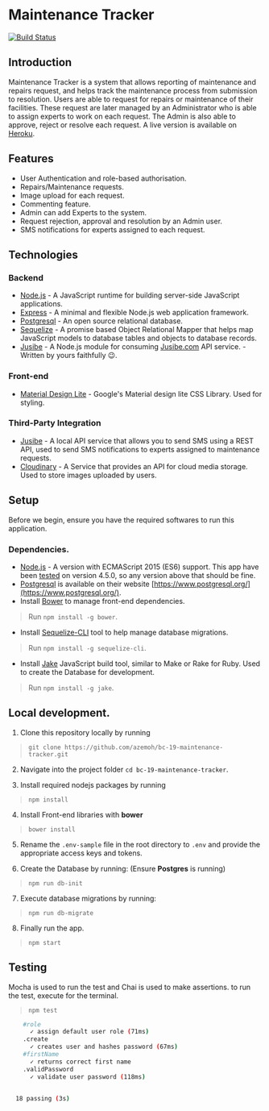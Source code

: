 # Maintenance Tracker
[![Build Status](https://travis-ci.org/azemoh/bc-19-maintenance-tracker.svg?branch=master)](https://travis-ci.org/azemoh/bc-19-maintenance-tracker)

## Introduction

Maintenance Tracker is a system that allows reporting of maintenance and repairs request, and helps track the maintenance process from submission to resolution.
Users are able to request for repairs or maintenance of their facilities. These request are later managed by an Administrator who is able to assign experts to work on each request. The Admin is also able to approve, reject or resolve each request.
A live version is available on [Heroku](https://maintenance-tracker.herokuapp.com).

## Features

- User Authentication and role-based authorisation. 
- Repairs/Maintenance requests.
- Image upload for each request.
- Commenting feature.
- Admin can add Experts to the system.
- Request rejection, approval and resolution by an Admin user.
- SMS notifications for experts assigned to each request.


## Technologies

### Backend
- [Node.js](nodejs.org) - A JavaScript runtime for building server-side JavaScript applications.
- [Express](http://expressjs.com/) - A minimal and flexible Node.js web application framework. 
- [Postgresql](https://www.postgresql.org/) - An open source relational database. 
- [Sequelize](http://docs.sequelizejs.com/en/v3/) - A promise based Object Relational Mapper that helps map JavaScript models to database tables and objects to database records.
- [Jusibe](https://github.com/azemoh/jusibe) - A Node.js module for consuming [Jusibe.com](https://jusibe.com) API service. - Written by yours faithfully 😉.

### Front-end
- [Material Design Lite](https://getmdl.io) - Google's Material design lite CSS Library. Used for styling.

### Third-Party Integration
- [Jusibe](https://jusibe.com) - A local API service that allows you to send SMS using a REST API, used to send SMS notifications to experts assigned to maintenance requests.
- [Cloudinary](https://cloudinary.com) - A Service that provides an API for cloud media storage. Used to store images uploaded by users.


## Setup
Before we begin, ensure you have the required softwares to run this application.

### Dependencies.
- [Node.js](nodejs.org) - A version with ECMAScript 2015 (ES6) support. This app have been [tested](https://travis-ci.org/azemoh/bc-19-maintenance-tracker) on version 4.5.0, so any version above that should be fine.
- [Postgresql](https://www.postgresql.org/) is available on their website [https://www.postgresql.org/](https://www.postgresql.org/).
- Install [Bower](https://bower.io/) to manage front-end dependencies.

> Run `npm install -g bower`.

- Install [Sequelize-CLI](https://github.com/sequelize/cli) tool to help manage database migrations. 
> Run `npm install -g sequelize-cli`.

- Install [Jake](https://github.com/jakejs/jake) JavaScript build tool, similar to Make or Rake for Ruby. Used to create the Database for development.
> Run `npm install -g jake`.

## Local development.

1. Clone this repository locally by running

> `git clone https://github.com/azemoh/bc-19-maintenance-tracker.git`

2. Navigate into the project folder `cd bc-19-maintenance-tracker`.

3. Install required nodejs packages by running
> `npm install`

4. Install Front-end libraries with __bower__
> `bower install`

5. Rename the `.env-sample` file in the root directory to `.env` and provide the appropriate access keys and tokens.

6. Create the Database by running: (Ensure __Postgres__ is running)
> `npm run db-init`

7. Execute database migrations by running:
> `npm run db-migrate`

8. Finally run the app.
> `npm start`

## Testing
Mocha is used to run the test and Chai is used to make assertions.
to run the test, execute for the terminal.

> `npm test`

```bash
    #role
      ✓ assign default user role (71ms)
    .create
      ✓ creates user and hashes password (67ms)
    #firstName
      ✓ returns correct first name
    .validPassword
      ✓ validate user password (118ms)


  18 passing (3s)
```
